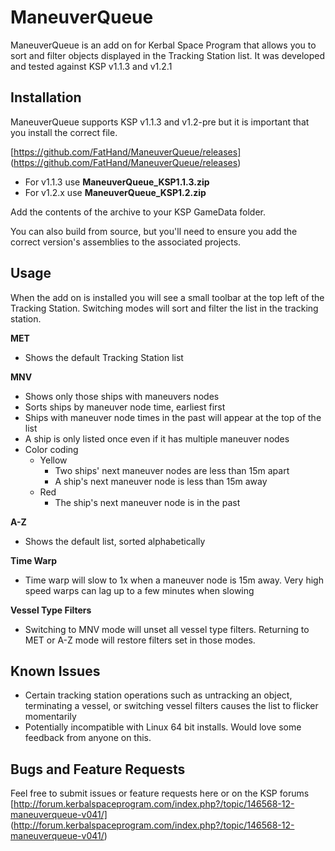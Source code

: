 # ManeuverQueue

ManeuverQueue is an add on for Kerbal Space Program that allows you to sort and filter objects displayed in the Tracking Station list. It was developed and tested against KSP v1.1.3 and v1.2.1

## Installation

ManeuverQueue supports KSP v1.1.3 and v1.2-pre but it is important that you install the correct file. 

[https://github.com/FatHand/ManeuverQueue/releases] (https://github.com/FatHand/ManeuverQueue/releases)
- For v1.1.3 use **ManeuverQueue_KSP1.1.3.zip**
- For v1.2.x use **ManeuverQueue_KSP1.2.zip**

Add the contents of the archive to your KSP GameData folder.

You can also build from source, but you'll need to ensure you add the correct version's assemblies to the associated projects.  

## Usage

When the add on is installed you will see a small toolbar at the top left of the Tracking Station. Switching modes will sort and filter the list in the tracking station.

**MET**

- Shows the default Tracking Station list

**MNV**

- Shows only those ships with maneuvers nodes
- Sorts ships by maneuver node time, earliest first
- Ships with maneuver node times in the past will appear at the top of the list
- A ship is only listed once even if it has multiple maneuver nodes
- Color coding
  - Yellow
    - Two ships' next maneuver nodes are less than 15m apart
    - A ship's next maneuver node is less than 15m away
  - Red
    - The ship's next maneuver node is in the past

**A-Z**

- Shows the default list, sorted alphabetically

**Time Warp**

- Time warp will slow to 1x when a maneuver node is 15m away. Very high speed warps can lag up to a few minutes when slowing

**Vessel Type Filters**

- Switching to MNV mode will unset all vessel type filters. Returning to MET or A-Z mode will restore filters set in those modes.

## Known Issues

- Certain tracking station operations such as untracking an object, terminating a vessel, or switching vessel filters causes the list to flicker momentarily
- Potentially incompatible with Linux 64 bit installs. Would love some feedback from anyone on this.

## Bugs and Feature Requests

Feel free to submit issues or feature requests here or on the KSP forums [http://forum.kerbalspaceprogram.com/index.php?/topic/146568-12-maneuverqueue-v041/] (http://forum.kerbalspaceprogram.com/index.php?/topic/146568-12-maneuverqueue-v041/)
